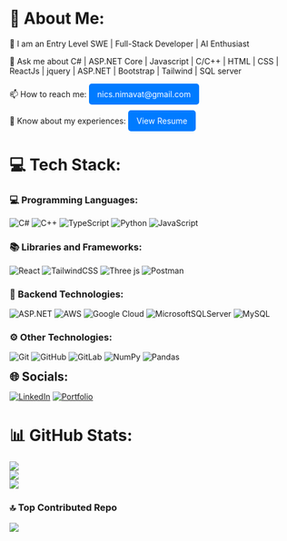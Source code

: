 <h1>💫 About Me:</h1>
<p>📝 I am an Entry Level SWE | Full-Stack Developer | AI Enthusiast</p>

<p>💬 Ask me about C# | ASP.NET Core | Javascript | C/C++ | HTML | CSS | ReactJs | jquery | ASP.NET | Bootstrap | Tailwind | SQL server</p>

<p style="margin: 10px 0;">
    📫 How to reach me: 
    <a href="mailto:nics.nimavat@gmail.com" style="display: inline-block; padding: 10px 15px; background-color: #007BFF; color: white; text-decoration: none; border-radius: 5px; transition: background-color 0.3s;">nics.nimavat@gmail.com</a>
</p>
<p style="margin: 10px 0;">
    📄 Know about my experiences: 
    <a href="https://drive.google.com/file/d/1ZzKq0yhGgM1S9bXBxUuXIUHIj_ZgdqNM/view?usp=sharing" style="display: inline-block; padding: 10px 15px; background-color: #007BFF; color: white; text-decoration: none; border-radius: 5px; transition: background-color 0.3s;">View Resume</a>
</p>


# 💻 Tech Stack:

###  💻 Programming Languages:
![C#](https://img.shields.io/badge/c%23-%23239120.svg?style=for-the-badge&logo=csharp&logoColor=white) 
![C++](https://img.shields.io/badge/c++-%2300599C.svg?style=for-the-badge&logo=c%2B%2B&logoColor=white) 
![TypeScript](https://img.shields.io/badge/typescript-%23007ACC.svg?style=for-the-badge&logo=typescript&logoColor=white) 
![Python](https://img.shields.io/badge/python-3670A0?style=for-the-badge&logo=python&logoColor=ffdd54)
![JavaScript](https://img.shields.io/badge/javascript-%23323330.svg?style=for-the-badge&logo=javascript&logoColor=%23F7DF1E)

### 📚 Libraries and Frameworks:
![React](https://img.shields.io/badge/react-%2320232a.svg?style=for-the-badge&logo=react&logoColor=%2361DAFB) 
![TailwindCSS](https://img.shields.io/badge/tailwindcss-%2338B2AC.svg?style=for-the-badge&logo=tailwind-css&logoColor=white) 
![Three js](https://img.shields.io/badge/threejs-black?style=for-the-badge&logo=three.js&logoColor=white) 
![Postman](https://img.shields.io/badge/Postman-FF6C37.svg?style=for-the-badge&logo=postman&logoColor=white) 

### 🔧 Backend Technologies:
![ASP.NET](https://img.shields.io/badge/ASP.NET-%23239120.svg?style=for-the-badge&logo=.net&logoColor=white) 
![AWS](https://img.shields.io/badge/AWS-%23FF9900.svg?style=for-the-badge&logo=amazon-aws&logoColor=white) 
![Google Cloud](https://img.shields.io/badge/GoogleCloud-%234285F4.svg?style=for-the-badge&logo=google-cloud&logoColor=white) 
![MicrosoftSQLServer](https://img.shields.io/badge/Microsoft%20SQL%20Server-CC2927?style=for-the-badge&logo=microsoft%20sql%20server&logoColor=white) 
![MySQL](https://img.shields.io/badge/mysql-4479A1.svg?style=for-the-badge&logo=mysql&logoColor=white) 

### ⚙️ Other Technologies:
![Git](https://img.shields.io/badge/git-%23F05033.svg?style=for-the-badge&logo=git&logoColor=white) 
![GitHub](https://img.shields.io/badge/github-%23121011.svg?style=for-the-badge&logo=github&logoColor=white) 
![GitLab](https://img.shields.io/badge/gitlab-%23181717.svg?style=for-the-badge&logo=gitlab&logoColor=white) 
![NumPy](https://img.shields.io/badge/numpy-%23013243.svg?style=for-the-badge&logo=numpy&logoColor=white) 
![Pandas](https://img.shields.io/badge/pandas-%23150458.svg?style=for-the-badge&logo=pandas&logoColor=white) 



<h2 style="margin: 10px 0;">🌐 Socials:</h2>
<p>
    <a href="https://linkedin.com/in/Nikhil-Nimavat" style="display: inline-block;">
        <img src="https://img.shields.io/badge/LinkedIn-%230077B5.svg?logo=linkedin&logoColor=white" alt="LinkedIn" />
    </a>
    <a href="https://nick-n9.github.io/3D-Portfolio/" style="display: inline-block;">
        <img src="https://img.shields.io/badge/Portfolio-%23000000.svg?logo=github&logoColor=white" alt="Portfolio" />
    </a>
</p>



# 📊 GitHub Stats:
![](https://github-readme-stats.vercel.app/api?username=nick-n9&theme=tokyonight&hide_border=false&include_all_commits=true&count_private=false)<br/>
![](https://github-readme-streak-stats.herokuapp.com/?user=nick-n9&theme=tokyonight&hide_border=false)<br/>
![](https://github-readme-stats.vercel.app/api/top-langs/?username=nick-n9&theme=tokyonight&hide_border=false&include_all_commits=true&count_private=false&layout=compact)


### 🔝 Top Contributed Repo
![](https://github-contributor-stats.vercel.app/api?username=nick-n9&limit=5&theme=dark&combine_all_yearly_contributions=true)


